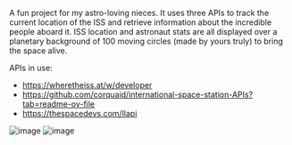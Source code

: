 A fun project for my astro-loving nieces.
It uses three APIs to track the current location of the ISS and retrieve information about the incredible people aboard it.
ISS location and astronaut stats are all displayed over a planetary background of 100 moving circles (made by yours truly) to bring the space alive.

APIs in use:
 - https://wheretheiss.at/w/developer
 - https://github.com/corquaid/international-space-station-APIs?tab=readme-ov-file
 - https://thespacedevs.com/llapi

![image](https://github.com/user-attachments/assets/685707e6-f7e3-4766-9034-d54f0713f4e1)
![image](https://github.com/user-attachments/assets/4d8660fe-2f77-4f52-83eb-4d3136134a72)




